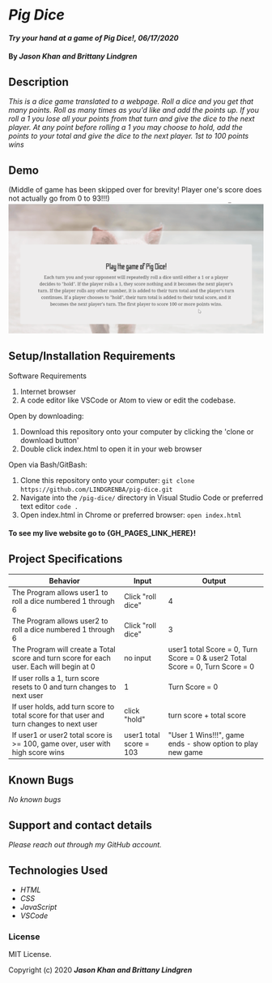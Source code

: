 # _Pig Dice_

#### _Try your hand at a game of Pig Dice!, 06/17/2020_

#### By _**Jason Khan and Brittany Lindgren**_

## Description  

_This is a dice game translated to a webpage. Roll a dice and you get that many points. Roll as many times as you'd like and add the points up. If you roll a 1 you lose all your points from that turn and give the dice to the next player. At any point before rolling a 1 you may choose to hold, add the points to your total and give the dice to the next player. 1st to 100 points wins_

## Demo 
(Middle of game has been skipped over for brevity! Player one's score does not actually go from 0 to 93!!!)
![A Pig Dice demo](img/demo.gif)

## Setup/Installation Requirements

Software Requirements
1. Internet browser
2. A code editor like VSCode or Atom to view or edit the codebase.

Open by downloading:
1. Download this repository onto your computer by clicking the 'clone or download button'
2. Double click index.html to open it in your web browser

Open via Bash/GitBash:
1. Clone this repository onto your computer:
`git clone https://github.com/LINDGRENBA/pig-dice.git`
2. Navigate into the `/pig-dice/` directory in Visual Studio Code or preferred text editor
`code .`
3. Open index.html in Chrome or preferred browser:
`open index.html`

#### To see my live website go to {GH_PAGES_LINK_HERE}!

## Project Specifications

| Behavior | Input | Output |
| -------- | ----- | ------ |
| The Program allows user1 to roll a dice numbered 1 through 6 | Click "roll dice" | 4 |
| The Program allows user2 to roll a dice numbered 1 through 6 | Click "roll dice" | 3 |
| The Program will create a Total score and turn score for each user. Each  will begin at 0 | no input | user1 total Score = 0, Turn Score = 0 & user2 Total Score = 0, Turn Score = 0 |
| If user rolls a 1, turn score resets to 0 and turn changes to next user | 1 | Turn Score = 0 |
| If user holds, add turn score to total score for that user and turn changes to next user | click "hold" | turn score + total score |
| If user1 or user2 total score is >= 100, game over, user with high score wins | user1 total score = 103 | "User 1 Wins!!!", game ends - show option to play new game |

## Known Bugs

_No known bugs_

## Support and contact details

_Please reach out through my GitHub account._

## Technologies Used

* _HTML_
* _CSS_
* _JavaScript_
* _VSCode_

### License

MIT License.

Copyright (c) 2020 **_Jason Khan and Brittany Lindgren_**
